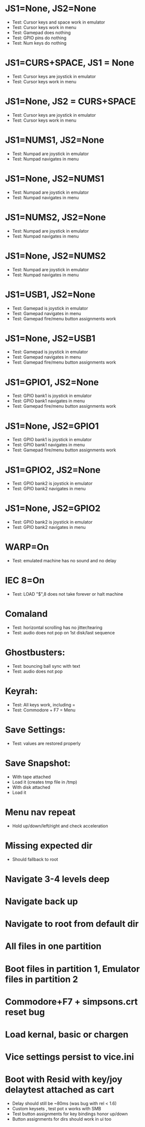 # JS1=None, JS2=None
 * Test: Cursor keys and space work in emulator
 * Test: Cursor keys work in menu
 * Test: Gamepad does nothing
 * Test: GPIO pins do nothing
 * Test: Num keys do nothing
# JS1=CURS+SPACE, JS1 = None
 * Test: Cursor keys are joystick in emulator
 * Test: Cursor keys work in menu
# JS1=None, JS2 = CURS+SPACE
 * Test: Cursor keys are joystick in emulator
 * Test: Cursor keys work in menu
# JS1=NUMS1, JS2=None
 * Test: Numpad are joystick in emulator
 * Test: Numpad navigates in menu
# JS1=None, JS2=NUMS1
 * Test: Numpad are joystick in emulator
 * Test: Numpad navigates in menu
# JS1=NUMS2, JS2=None
 * Test: Numpad are joystick in emulator
 * Test: Numpad navigates in menu
# JS1=None, JS2=NUMS2
 * Test: Numpad are joystick in emulator
 * Test: Numpad navigates in menu
# JS1=USB1, JS2=None
 * Test: Gamepad is joystick in emulator
 * Test: Gamepad navigates in menu
 * Test: Gamepad fire/menu button assignments work
# JS1=None, JS2=USB1
 * Test: Gamepad is joystick in emulator
 * Test: Gamepad navigates in menu
 * Test: Gamepad fire/menu button assignments work
# JS1=GPIO1, JS2=None
 * Test: GPIO bank1 is joystick in emulator
 * Test: GPIO bank1 navigates in menu
 * Test: Gamepad fire/menu button assignments work
# JS1=None, JS2=GPIO1
 * Test: GPIO bank1 is joystick in emulator
 * Test: GPIO bank1 navigates in menu
 * Test: Gamepad fire/menu button assignments work
# JS1=GPIO2, JS2=None
 * Test: GPIO bank2 is joystick in emulator
 * Test: GPIO bank2 navigates in menu
# JS1=None, JS2=GPIO2
 * Test: GPIO bank2 is joystick in emulator
 * Test: GPIO bank2 navigates in menu
# WARP=On
 * Test: emulated machine has no sound and no delay
# IEC 8=On
 * Test: LOAD "$",8 does not take forever or halt machine
# Comaland
 * Test: horizontal scrolling has no jitter/tearing
 * Test: audio does not pop on 1st disk/last sequence
# Ghostbusters:
 * Test: bouncing ball sync with text
 * Test: audio does not pop
# Keyrah:
 * Test: All keys work, including =
 * Test: Commodore + F7 = Menu
# Save Settings:
 * Test: values are restored properly
# Save Snapshot:
 * With tape attached
 * Load it (creates tmp file in /tmp)
 * With disk attached
 * Load it
# Menu nav repeat
 * Hold up/down/left/right and check acceleration
# Missing expected dir
 * Should fallback to root
# Navigate 3-4 levels deep
# Navigate back up
# Navigate to root from default dir
# All files in one partition
# Boot files in partition 1, Emulator files in partition 2
# Commodore+F7 + simpsons.crt reset bug
# Load kernal, basic or chargen
# Vice settings persist to vice.ini
# Boot with Resid with key/joy delaytest attached as cart
 * Delay should still be ~80ms (was bug with rel < 1.6)
* Custom keysets , test pot x works with SMB
* Test button assignments for key bindings honor up/down
* Button assignments for dirs should work in ui too
